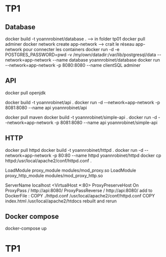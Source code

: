 # TP1 

## Database

docker build -t yoannrobinet/database . --> in folder tp01
docker pull adminer
docker network create app-network --> crait le réseau app-network pour connecter les containers 
docker run -d -e POSTGRES_PASSWORD=pwd -v /my/own/datadir:/var/lib/postgresql/data --network=app-network --name database yoannrobinet/database
docker run --network=app-network -p 8080:8080 --name clientSQL adminer

## API

docker pull openjdk

docker build -t yoannrobinet/api .
docker run -d --network=app-network -p 8081:8080 --name api yoannrobinet/api

docker pull maven
docker build -t yoannrobinet/simple-api .
docker run -d --network=app-network -p 8081:8080 --name api yoannrobinet/simple-api


## HTTP
docker pull httpd
docker build -t yoannrobinet/httpd .
docker run -d --network=app-network -p 80:80 --name httpd yoannrobinet/httpd
docker cp httpd:/usr/local/apache2/conf/httpd.conf .

LoadModule proxy_module modules/mod_proxy.so
LoadModule proxy_http_module modules/mod_proxy_http.so

ServerName localhost
<VirtualHost *:80>
	ProxyPreserveHost On
	ProxyPass / http://api:8080/ 
	ProxyPassReverse / http://api:8080/
</VirtualHost>
add to DockerFile : 
    COPY ./httpd.conf /usr/local/apache2/conf/httpd.conf
    COPY index.html /usr/local/apache2/htdocs
rebuilt and rerun

## Docker compose
docker-compose up

# TP1 